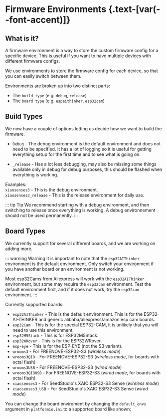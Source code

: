 <script setup>
import Alerts from '../../vue/alerts/Alerts.vue'
import ImageCard from '../../vue/images/ImageComponent.vue'
import { image_settings } from '../../static/image_settings'
import { alerts } from '../../static/alerts'
</script>

# Firmware Environments {.text-[var(--font-accent)]}

## What is it?

A firmware environment is a way to store the custom firmware config for a specific device. This is useful if you want to have multiple devices with different firmware configs.

We use environments to store the firmware config for each device, so that you can easily switch between them.

Environments are broken up into two distinct parts:

- The `build type` (e.g. `debug`, `release`)
- The `board type` (e.g. `espaithinker`, `esp32cam`)

## Build Types

We now have a couple of options letting us decide how we want to build the firmware.

- `Debug` - The debug environment is the default environment and does not need to be specified. It has a lot of logging so it is useful for getting everything setup for the first time and to see what is going on.

- `_release` - Has a lot less debugging, may also be missing some things available only in debug for debug purposes, this should be flashed when everything is working.

Examples:  
`xiaosenses3` - This is the debug environment.  
`xiaosenses3_release` - This is the release environment for daily use.  
 

::: tip Tip
We recommend starting with a debug environment, and then switching to release once everything is working. A debug environnement should not be used permanently. 
:::

## Board Types

We currently support for several different boards, and we are working on adding more.

::: warning Warning
It is important to note that the `esp32AIThinker` environment is the default environment. Only switch your environment if you have another board or an environment is not working.

Most esp32Cams from Aliexpress will work with the `esp32AIThinker` environment, but some may require the `esp32cam` environment. Test the default environment first, and if it does not work, try the `esp32cam` environment.
:::

Currently supported boards:

- `esp32AIThinker` - This is the default environment. This is for the ESP32-AI-THINKER and generic alibaba/aliexpress/amazon esp cam boards.
- `esp32Cam` - This is for the special ESP32-CAM, it is unlikely that you will need to use this environment.
- `esp32M5Stack` - This is for ESP32M5Stack.
- `esp32WRover` - This is for the ESP32WRover.
- `esp-eye` - This is for the ESP-EYE (not the S3 variant).
- `wrooms3` - For FREENOVE-ESP32-S3 (*wireless mode*)
- `wrooms3QIO` - For FREENOVE-ESP32-S3 (*wireless mode*, for boards with octal flash)
- `wrooms3USB` - For FREENOVE-ESP32-S3 (*wired mode*)
- `wrooms3QIOUSB` - For FREENOVE-ESP32-S3 (*wired mode*, for boards with octal flash)
- `xiaosenses3` - For SeedStudio's XAIO ESP32-S3 Sense (*wireless mode*)
- `xiaosenses3_USB` - For SeedStudio's XAIO ESP32-S3 Sense (*wired mode*)

You can change the board enviroment by changing the `default_envs` argument in `platformio.ini` to a supported board like shown:
<ImageCard :options="image_settings.esp_board_env"/>
